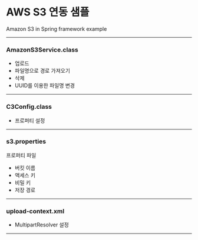 # AWS S3 연동 샘플
Amazon S3 in Spring framework example

<hr>

### AmazonS3Service.class
- 업로드
- 파일명으로 경로 가져오기
- 삭제
- UUID를 이용한 파일명 변경

<hr>

### C3Config.class
- 프로퍼티 설정

<hr>

### s3.properties
프로퍼티 파일
- 버킷 이름
- 액세스 키
- 비밀 키
- 저장 경로

<hr>

### upload-context.xml
- MultipartResolver 설정

<hr>
